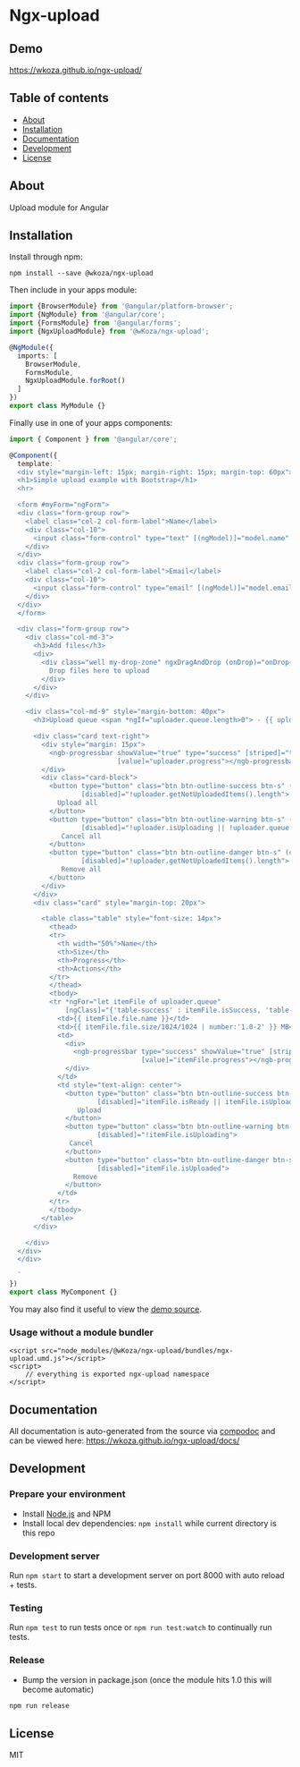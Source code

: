 # Ngx-upload

## Demo
https://wkoza.github.io/ngx-upload/

## Table of contents

- [About](#about)
- [Installation](#installation)
- [Documentation](#documentation)
- [Development](#development)
- [License](#license)

## About

Upload module for Angular
## Installation

Install through npm:
```
npm install --save @wkoza/ngx-upload
```

Then include in your apps module:

```typescript
import {BrowserModule} from '@angular/platform-browser';
import {NgModule} from '@angular/core';
import {FormsModule} from '@angular/forms';
import {NgxUploadModule} from '@wKoza/ngx-upload';

@NgModule({
  imports: [
    BrowserModule,
    FormsModule,
    NgxUploadModule.forRoot()
  ]
})
export class MyModule {}
```

Finally use in one of your apps components:
```typescript
import { Component } from '@angular/core';

@Component({
  template: `
  <div style="margin-left: 15px; margin-right: 15px; margin-top: 60px">
  <h1>Simple upload example with Bootstrap</h1>
  <hr>

  <form #myForm="ngForm">
  <div class="form-group row">
    <label class="col-2 col-form-label">Name</label>
    <div class="col-10">
      <input class="form-control" type="text" [(ngModel)]="model.name" name="name">
    </div>
  </div>
  <div class="form-group row">
    <label class="col-2 col-form-label">Email</label>
    <div class="col-10">
      <input class="form-control" type="email" [(ngModel)]="model.email" name="email">
    </div>
  </div>
  </form>

  <div class="form-group row">
    <div class="col-md-3">
      <h3>Add files</h3>
      <div>
        <div class="well my-drop-zone" ngxDragAndDrop (onDrop)="onDrop($event)" [formBinded]="myForm">
          Drop files here to upload
        </div>
      </div>
    </div>

    <div class="col-md-9" style="margin-bottom: 40px">
      <h3>Upload queue <span *ngIf="uploader.queue.length>0"> - {{ uploader.queue.length }} item(s)</span></h3>

      <div class="card text-right">
        <div style="margin: 15px">
          <ngb-progressbar showValue="true" type="success" [striped]="true" [animated]="true"
                           [value]="uploader.progress"></ngb-progressbar>
        </div>
        <div class="card-block">
          <button type="button" class="btn btn-outline-success btn-s" (click)="uploader.uploadAll()"
                  [disabled]="!uploader.getNotUploadedItems().length">
            Upload all
          </button>
          <button type="button" class="btn btn-outline-warning btn-s" (click)="uploader.cancelAll()"
                  [disabled]="!uploader.isUploading || !uploader.queue.length">
             Cancel all
          </button>
          <button type="button" class="btn btn-outline-danger btn-s" (click)="uploader.removeAllFromQueue()"
                  [disabled]="!uploader.getNotUploadedItems().length">
             Remove all
          </button>
        </div>
      </div>
      <div class="card" style="margin-top: 20px">

        <table class="table" style="font-size: 14px">
          <thead>
          <tr>
            <th width="50%">Name</th>
            <th>Size</th>
            <th>Progress</th>
            <th>Actions</th>
          </tr>
          </thead>
          <tbody>
          <tr *ngFor="let itemFile of uploader.queue"
              [ngClass]="{'table-success' : itemFile.isSuccess, 'table-danger' : itemFile.isError, 'table-warning' : itemFile.isUploading  }">
            <td>{{ itemFile.file.name }}</td>
            <td>{{ itemFile.file.size/1024/1024 | number:'1.0-2' }} MB</td>
            <td>
              <div>
                <ngb-progressbar type="success" showValue="true" [striped]="true" [animated]="true"
                                 [value]="itemFile.progress"></ngb-progressbar>
              </div>
            </td>
            <td style="text-align: center">
              <button type="button" class="btn btn-outline-success btn-sm" (click)="itemFile.upload()"
                      [disabled]="itemFile.isReady || itemFile.isUploading || itemFile.isSuccess">
                 Upload
              </button>
              <button type="button" class="btn btn-outline-warning btn-sm" (click)="itemFile.cancel()"
                      [disabled]="!itemFile.isUploading">
               Cancel
              </button>
              <button type="button" class="btn btn-outline-danger btn-sm" (click)="itemFile.remove()"
                      [disabled]="itemFile.isUploaded">
                Remove
              </button>
            </td>
          </tr>
          </tbody>
        </table>
      </div>

    </div>
  </div>
  </div>

  `
})
export class MyComponent {}
```


You may also find it useful to view the [demo source](https://github.com/wKoza/ngx-upload-demo/tree/master/src/app).

### Usage without a module bundler
```
<script src="node_modules/@wKoza/ngx-upload/bundles/ngx-upload.umd.js"></script>
<script>
    // everything is exported ngx-upload namespace
</script>
```

## Documentation
All documentation is auto-generated from the source via [compodoc](https://compodoc.github.io/compodoc/) and can be viewed here:
https://wkoza.github.io/ngx-upload/docs/

## Development

### Prepare your environment
* Install [Node.js](http://nodejs.org/) and NPM
* Install local dev dependencies: `npm install` while current directory is this repo

### Development server
Run `npm start` to start a development server on port 8000 with auto reload + tests.

### Testing
Run `npm test` to run tests once or `npm run test:watch` to continually run tests.

### Release
* Bump the version in package.json (once the module hits 1.0 this will become automatic)
```bash
npm run release
```

## License

MIT

